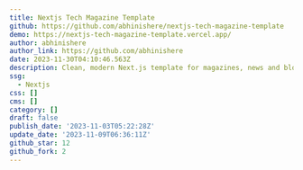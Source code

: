 ```yaml
---
title: Nextjs Tech Magazine Template
github: https://github.com/abhinishere/nextjs-tech-magazine-template
demo: https://nextjs-tech-magazine-template.vercel.app/
author: abhinishere
author_link: https://github.com/abhinishere
date: 2023-11-30T04:10:46.563Z
description: Clean, modern Next.js template for magazines, news and blogs.
ssg:
  - Nextjs
css: []
cms: []
category: []
draft: false
publish_date: '2023-11-03T05:22:28Z'
update_date: '2023-11-09T06:36:11Z'
github_star: 12
github_fork: 2
---
```

